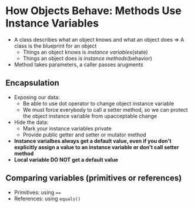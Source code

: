 # How Objects Behave: Methods Use Instance Variables

- A class describes what an object knows and what an object does => A class is the blueprint for an object
  - Things an object knows is _instance variables_(state)
  - Things an object does is _instance methods_(behavior)
- Method takes parameters, a caller passes arugments

## Encapsulation

- Exposing our data:
  - Be able to use dot operator to change object instance variable
  - We must force everybody to call a setter method, so we can protect the object instance variable from upacceptable change
- Hide the data:
  - Mark your instance variables private
  - Provide public getter and setter or mutator method
- **Instance varialbes always get a default value, even if you don't explicitly assign a value to an instance variable or don't call setter method**
- **Local variable DO NOT get a default value**

## Comparing variables (primitives or references)

- Primitives: using `==`
- References: using `equals()`
